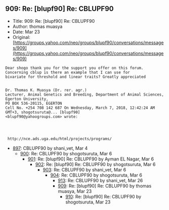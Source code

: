 ## 909: Re: [blupf90] Re: CBLUPF90

- Title: 909: Re: [blupf90] Re: CBLUPF90
- Author: thomas muasya
- Date: Mar 23
- Original: [https://groups.yahoo.com/neo/groups/blupf90/conversations/messages/909](https://groups.yahoo.com/neo/groups/blupf90/conversations/messages/909)

```
Dear shogo thank you for the support you offer on this forum. Concerning cblup is there an example that I can use for
bivariate for threshold and linear traits? Greatly appreciated


Dr. Thomas K. Muasya (Dr. rer. agr.)
Lecturer, Animal Genetics and Breeding, Department of Animal Sciences, 
Egerton University, 
PO BOX 536-20115, EGERTON 
Cell No. +254 708 142 687 On Wednesday, March 7, 2018, 12:42:24 AM GMT+3, shogotsuruta@... [blupf90]
<blupf90@yahoogroups.com> wrote:




 http://nce.ads.uga.edu/html/projects/programs/
```

- [897](0897.md): CBLUPF90 by shani_vet, Mar 4
    - [900](0900.md): Re: CBLUPF90 by shogotsuruta, Mar 6
        - [901](0901.md): Re: [blupf90] Re: CBLUPF90 by Ayman EL Nagar, Mar 6
            - [902](0902.md): Re: [blupf90] Re: CBLUPF90 by shogotsuruta, Mar 6
                - [903](0903.md): Re: CBLUPF90 by shani_vet, Mar 6
                    - [904](0904.md): Re: CBLUPF90 by shogotsuruta, Mar 6
                        - [913](0913.md): Re: CBLUPF90 by shani_vet, Mar 26
                        - [909](0909.md): Re: [blupf90] Re: CBLUPF90 by thomas muasya, Mar 23
                            - [910](0910.md): Re: [blupf90] Re: CBLUPF90 by shogotsuruta, Mar 23
